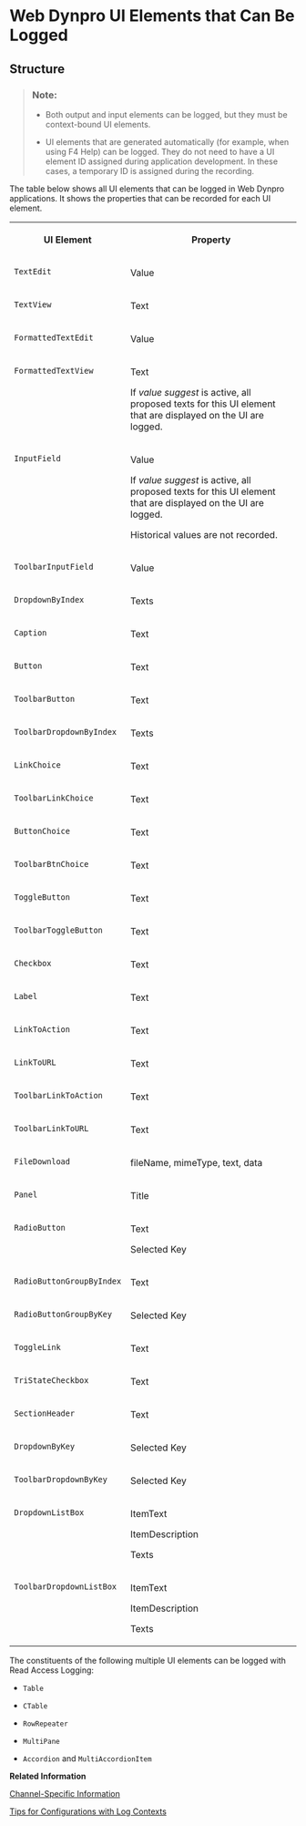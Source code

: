 <!-- loiobba576099fb24a2a9cd669a28d8ba150 -->

# Web Dynpro UI Elements that Can Be Logged



<a name="loiobba576099fb24a2a9cd669a28d8ba150__section_N1007D_N1007A_N10002"/>

## Structure

> ### Note:  
> -   Both output and input elements can be logged, but they must be context-bound UI elements.
> 
> -   UI elements that are generated automatically \(for example, when using F4 Help\) can be logged. They do not need to have a UI element ID assigned during application development. In these cases, a temporary ID is assigned during the recording.

The table below shows all UI elements that can be logged in Web Dynpro applications. It shows the properties that can be recorded for each UI element.


<table>
<tr>
<th valign="top">

UI Element

</th>
<th valign="top">

Property

</th>
</tr>
<tr>
<td valign="top">

`TextEdit` 

</td>
<td valign="top">

Value

</td>
</tr>
<tr>
<td valign="top">

`TextView` 

</td>
<td valign="top">

Text

</td>
</tr>
<tr>
<td valign="top">

`FormattedTextEdit` 

</td>
<td valign="top">

Value

</td>
</tr>
<tr>
<td valign="top">

`FormattedTextView` 

</td>
<td valign="top">

Text

If *value suggest* is active, all proposed texts for this UI element that are displayed on the UI are logged.

</td>
</tr>
<tr>
<td valign="top">

`InputField` 

</td>
<td valign="top">

Value

If *value suggest* is active, all proposed texts for this UI element that are displayed on the UI are logged.

Historical values are not recorded.

</td>
</tr>
<tr>
<td valign="top">

`ToolbarInputField` 

</td>
<td valign="top">

Value

</td>
</tr>
<tr>
<td valign="top">

`DropdownByIndex` 

</td>
<td valign="top">

Texts

</td>
</tr>
<tr>
<td valign="top">

`Caption` 

</td>
<td valign="top">

Text

</td>
</tr>
<tr>
<td valign="top">

`Button` 

</td>
<td valign="top">

Text

</td>
</tr>
<tr>
<td valign="top">

`ToolbarButton` 

</td>
<td valign="top">

Text

</td>
</tr>
<tr>
<td valign="top">

`ToolbarDropdownByIndex` 

</td>
<td valign="top">

Texts

</td>
</tr>
<tr>
<td valign="top">

`LinkChoice` 

</td>
<td valign="top">

Text

</td>
</tr>
<tr>
<td valign="top">

`ToolbarLinkChoice` 

</td>
<td valign="top">

Text

</td>
</tr>
<tr>
<td valign="top">

`ButtonChoice` 

</td>
<td valign="top">

Text

</td>
</tr>
<tr>
<td valign="top">

`ToolbarBtnChoice` 

</td>
<td valign="top">

Text

</td>
</tr>
<tr>
<td valign="top">

`ToggleButton` 

</td>
<td valign="top">

Text

</td>
</tr>
<tr>
<td valign="top">

`ToolbarToggleButton` 

</td>
<td valign="top">

Text

</td>
</tr>
<tr>
<td valign="top">

`Checkbox` 

</td>
<td valign="top">

Text

</td>
</tr>
<tr>
<td valign="top">

`Label` 

</td>
<td valign="top">

Text

</td>
</tr>
<tr>
<td valign="top">

`LinkToAction` 

</td>
<td valign="top">

Text

</td>
</tr>
<tr>
<td valign="top">

`LinkToURL` 

</td>
<td valign="top">

Text

</td>
</tr>
<tr>
<td valign="top">

`ToolbarLinkToAction` 

</td>
<td valign="top">

Text

</td>
</tr>
<tr>
<td valign="top">

`ToolbarLinkToURL` 

</td>
<td valign="top">

Text

</td>
</tr>
<tr>
<td valign="top">

`FileDownload` 

</td>
<td valign="top">

fileName, mimeType, text, data

</td>
</tr>
<tr>
<td valign="top">

`Panel` 

</td>
<td valign="top">

Title

</td>
</tr>
<tr>
<td valign="top">

`RadioButton` 

</td>
<td valign="top">

Text

Selected Key

</td>
</tr>
<tr>
<td valign="top">

`RadioButtonGroupByIndex` 

</td>
<td valign="top">

Text

</td>
</tr>
<tr>
<td valign="top">

`RadioButtonGroupByKey` 

</td>
<td valign="top">

Selected Key

</td>
</tr>
<tr>
<td valign="top">

`ToggleLink` 

</td>
<td valign="top">

Text

</td>
</tr>
<tr>
<td valign="top">

`TriStateCheckbox` 

</td>
<td valign="top">

Text

</td>
</tr>
<tr>
<td valign="top">

`SectionHeader` 

</td>
<td valign="top">

Text

</td>
</tr>
<tr>
<td valign="top">

`DropdownByKey` 

</td>
<td valign="top">

Selected Key

</td>
</tr>
<tr>
<td valign="top">

`ToolbarDropdownByKey` 

</td>
<td valign="top">

Selected Key

</td>
</tr>
<tr>
<td valign="top">

`DropdownListBox` 

</td>
<td valign="top">

ItemText

ItemDescription

Texts

</td>
</tr>
<tr>
<td valign="top">

`ToolbarDropdownListBox` 

</td>
<td valign="top">

ItemText

ItemDescription

Texts

</td>
</tr>
</table>

The constituents of the following multiple UI elements can be logged with Read Access Logging:

-   `Table` 

-   `CTable` 

-   `RowRepeater` 

-   `MultiPane` 

-   `Accordion` and `MultiAccordionItem` 


**Related Information**  


[Channel-Specific Information](channel-specific-information-24c7399.md "The Read Access Logging framework handles the channels generically, but each channel configuration is specific.")

[Tips for Configurations with Log Contexts](tips-for-configurations-with-log-contexts-91d64bf.md)

